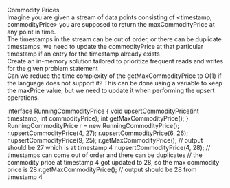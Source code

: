 Commodity Prices  
Imagine you are given a stream of data points consisting of <timestamp, commodityPrice> you are supposed to return the maxCommodityPrice at any point in time.  
The timestamps in the stream can be out of order, or there can be duplicate timestamps, we need to update the commodityPrice at that particular timestamp if an entry for the timestamp already exists  
Create an in-memory solution tailored to prioritize frequent reads and writes for the given problem statement  
Can we reduce the time complexity of the getMaxCommodityPrice to O(1) if the language does not support it? This can be done using a variable to keep the maxPrice value, but we need to update it when performing the upsert operations.

interface RunningCommodityPrice {
void upsertCommodityPrice(int timestamp, int commodityPrice);
int getMaxCommodityPrice();
}
RunningCommodityPrice r = new RunningCommodityPrice();
r.upsertCommodityPrice(4, 27);
r.upsertCommodityPrice(6, 26);
r.upsertCommodityPrice(9, 25);
r.getMaxCommodityPrice(); // output should be 27 which is at timestamp 4
r.upsertCommodityPrice(4, 28); // timestamps can come out of order and there can be duplicates
// the commodity price at timestamp 4 got updated to 28, so the max commodity price is 28
r.getMaxCommodityPrice(); // output should be 28 from timestamp 4